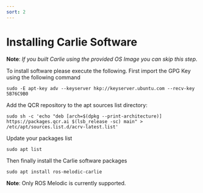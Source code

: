 ```yaml
---
sort: 2
---
```


# Installing Carlie Software
**Note**: *If you built Carlie using the provided OS Image you can skip this step*.

To install software please execute the following. First import the GPG Key using the following command

    sudo -E apt-key adv --keyserver hkp://keyserver.ubuntu.com --recv-key 5B76C9B0

Add the QCR repository to the apt sources list directory:

    sudo sh -c 'echo "deb [arch=$(dpkg --print-architecture)] https://packages.qcr.ai $(lsb_release -sc) main" > /etc/apt/sources.list.d/acrv-latest.list'

Update your packages list

    sudo apt list

Then finally install the Carlie software packages

    sudo apt install ros-melodic-carlie

**Note**: Only ROS Melodic is currently supported.

